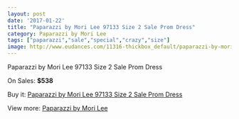 ```yaml
---
layout: post
date: '2017-01-22'
title: "Paparazzi by Mori Lee 97133 Size 2 Sale Prom Dress"
category: Paparazzi by Mori Lee
tags: ["paparazzi","sale","special","crazy","size"]
image: http://www.eudances.com/11316-thickbox_default/paparazzi-by-mori-lee-97133-size-2-sale-prom-dress.jpg
---
```

Paparazzi by Mori Lee 97133 Size 2 Sale Prom Dress

On Sales: **$538**
<a href="https://www.eudances.com/en/paparazzi-by-mori-lee/3603-paparazzi-by-mori-lee-97133-size-2-sale-prom-dress.html"><amp-img layout="responsive" width="600" height="600" src="//www.eudances.com/11316-thickbox_default/paparazzi-by-mori-lee-97133-size-2-sale-prom-dress.jpg" alt="Paparazzi by Mori Lee 97133 Size 2 Sale Prom Dress 0" /></a>
<a href="https://www.eudances.com/en/paparazzi-by-mori-lee/3603-paparazzi-by-mori-lee-97133-size-2-sale-prom-dress.html"><amp-img layout="responsive" width="600" height="600" src="//www.eudances.com/11317-thickbox_default/paparazzi-by-mori-lee-97133-size-2-sale-prom-dress.jpg" alt="Paparazzi by Mori Lee 97133 Size 2 Sale Prom Dress 1" /></a>
<a href="https://www.eudances.com/en/paparazzi-by-mori-lee/3603-paparazzi-by-mori-lee-97133-size-2-sale-prom-dress.html"><amp-img layout="responsive" width="600" height="600" src="//www.eudances.com/11318-thickbox_default/paparazzi-by-mori-lee-97133-size-2-sale-prom-dress.jpg" alt="Paparazzi by Mori Lee 97133 Size 2 Sale Prom Dress 2" /></a>

Buy it: [Paparazzi by Mori Lee 97133 Size 2 Sale Prom Dress](https://www.eudances.com/en/paparazzi-by-mori-lee/3603-paparazzi-by-mori-lee-97133-size-2-sale-prom-dress.html "Paparazzi by Mori Lee 97133 Size 2 Sale Prom Dress")

View more: [Paparazzi by Mori Lee](https://www.eudances.com/en/78-Paparazzi-by-Mori-Lee "Paparazzi by Mori Lee")